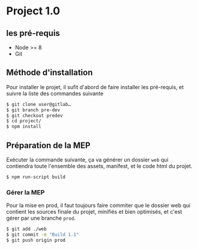 # Project 1.0

## les pré-requis
 - Node >= 8
 - Git

## Méthode d'installation
Pour installer le projet, il sufit d'abord de faire installer les pré-requis, et suivre la liste des commandes suivante
```sh
$ git clone user@gitlab…
$ git branch pre-dev
$ git checkout predev
$ cd project/
$ npm install
```

## Préparation de la MEP
Exécuter la commande suivante, ça va générer un dossier `web` qui contiendra toute l'ensemble des assets, manifest, et le code html du projet.

```sh
$ npm run-script build
```

### Gérer la MEP
Pour la mise en prod, il faut toujours faire commiter que le dossier web qui contient les sources finale du projet, minifiés et bien optimisés, et c'est gérer par une branche `prod`.

```sh
$ git add ./web
$ git commit -m "Build 1.1"
$ git push origin prod
```